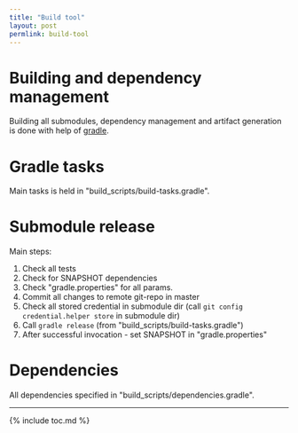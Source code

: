 ```yaml
---
title: "Build tool"
layout: post
permlink: build-tool
---
```


# Building and dependency management
Building all submodules, dependency management and artifact generation is done with help of [gradle](http://gradle.org).

# Gradle tasks
Main tasks is held in "build_scripts/build-tasks.gradle".

# Submodule release
Main steps:

1. Check all tests
1. Check for SNAPSHOT dependencies
1. Check "gradle.properties" for all params.
1. Commit all changes to remote git-repo in master
1. Check all stored credential in submodule dir (call `git config credential.helper store` in submodule dir)
1. Call `gradle release` (from "build_scripts/build-tasks.gradle")
1. After successful invocation - set SNAPSHOT in "gradle.properties"

# Dependencies
All dependencies specified in "build_scripts/dependencies.gradle".

---
{% include toc.md %}
